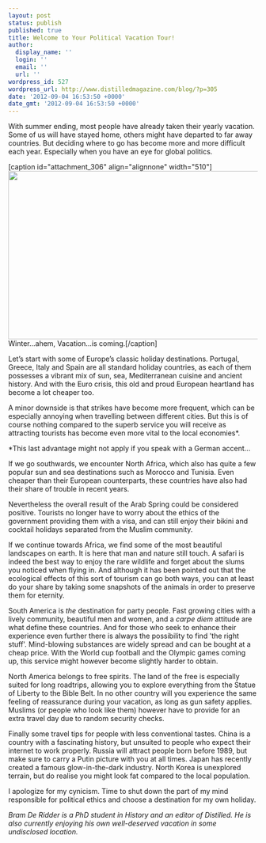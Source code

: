 ```yaml
---
layout: post
status: publish
published: true
title: Welcome to Your Political Vacation Tour!
author:
  display_name: ''
  login: ''
  email: ''
  url: ''
wordpress_id: 527
wordpress_url: http://www.distilledmagazine.com/blog/?p=305
date: '2012-09-04 16:53:50 +0000'
date_gmt: '2012-09-04 16:53:50 +0000'
---
```

<p>With summer ending, most people have already taken their yearly vacation. Some of us will have stayed home, others might have departed to far away countries. But deciding where to go has become more and more difficult each year. Especially when you have an eye for global politics.</p>
<p>[caption id="attachment_306" align="alignnone" width="510"]<a href="http://distilledmagazine.com/wp-content/uploads/2012/09/winter-is-coming-meme-generator-vacation-is-coming-this-time-it-has-been-approved-766d90.jpeg"><img class="size-full wp-image-306" title="winter-is-coming-meme-generator-vacation-is-coming-this-time-it-has-been-approved-766d90" src="http://distilledmagazine.com/wp-content/uploads/2012/09/winter-is-coming-meme-generator-vacation-is-coming-this-time-it-has-been-approved-766d90.jpeg" alt="" width="510" height="340" /></a> Winter...ahem, Vacation...is coming.[/caption]</p>
<p>Let’s start with some of Europe’s classic holiday destinations. Portugal, Greece, Italy and Spain are all standard holiday countries, as each of them possesses a vibrant mix of sun, sea, Mediterranean cuisine and ancient history. And with the Euro crisis, this old and proud European heartland has become a lot cheaper too.</p>
<p>A minor downside is that strikes have become more frequent, which can be especially annoying when travelling between different cities. But this is of course nothing compared to the superb service you will receive as attracting tourists has become even more vital to the local economies*.</p>
<p>*This last advantage might not apply if you speak with a German accent...</p>
<p>If we go southwards, we encounter North Africa, which also has quite a few popular sun and sea destinations such as Morocco and Tunisia. Even cheaper than their European counterparts, these countries have also had their share of trouble in recent years.</p>
<p>Nevertheless the overall result of the Arab Spring could be considered positive. Tourists no longer have to worry about the ethics of the government providing them with a visa, and can still enjoy their bikini and cocktail holidays separated from the Muslim community.</p>
<p><!--more--></p>
<p>If we continue towards Africa, we find some of the most beautiful landscapes on earth. It is here that man and nature still touch. A safari is indeed the best way to enjoy the rare wildlife and forget about the slums you noticed when flying in. And although it has been pointed out that the ecological effects of this sort of tourism can go both ways, you can at least do your share by taking some snapshots of the animals in order to preserve them for eternity.</p>
<p>South America is <em>the</em> destination for party people. Fast growing cities with a lively community, beautiful men and women, and a <em>carpe diem</em> attitude are what define these countries. And for those who seek to enhance their experience even further there is always the possibility to find 'the right stuff'. Mind-blowing substances are widely spread and can be bought at a cheap price. With the World cup football and the Olympic games coming up, this service might however become slightly harder to obtain.</p>
<p>North America belongs to free spirits. The land of the free is especially suited for long roadtrips, allowing you to explore everything from the Statue of Liberty to the Bible Belt. In no other country will you experience the same feeling of reassurance during your vacation, as long as gun safety applies. Muslims (or people who look like them) however have to provide for an extra travel day due to random security checks.</p>
<p>Finally some travel tips for people with less conventional tastes. China is a country with a fascinating history, but unsuited to people who expect their internet to work properly. Russia will attract people born before 1989, but make sure to carry a Putin picture with you at all times. Japan has recently created a famous glow-in-the-dark industry. North Korea is unexplored terrain, but do realise you might look fat compared to the local population.</p>
<p>I apologize for my cynicism. Time to shut down the part of my mind responsible for political ethics and choose a destination for my own holiday.</p>
<p><em>Bram De Ridder is a PhD student in History and an editor of Distilled. He is also currently enjoying his own well-deserved vacation in some undisclosed location.</em></p>
